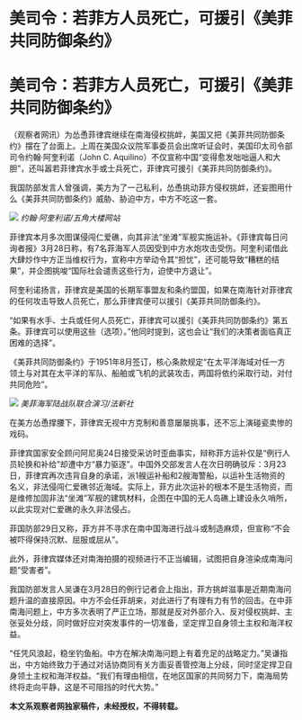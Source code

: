 # 美司令：若菲方人员死亡，可援引《美菲共同防御条约》

# 美司令：若菲方人员死亡，可援引《美菲共同防御条约》

（观察者网讯）为怂恿菲律宾继续在南海侵权挑衅，美国又把《美菲共同防御条约》摆在了台面上。上周在美国众议院军事委员会出席听证会时，美国印太司令部司令约翰·阿奎利诺（John
C. Aquilino）不仅宣称中国“变得愈发咄咄逼人和大胆”，还叫嚣若菲律宾水手或士兵死亡，菲律宾可援引《美菲共同防御条约》。

我国防部发言人曾强调，美方为了一己私利，怂恿挑动菲方侵权挑衅，还妄图用什么《美菲共同防御条约》威胁、胁迫中方，中方不吃这一套。

![](https://inews.gtimg.com/om_bt/Ol8UpA_WfvlUOELydaYvekZiON8IkXFY69nLK20oMvDaYAA/1000)
_约翰·阿奎利诺/五角大楼网站_

菲律宾本月多次图谋侵闯仁爱礁，向其非法“坐滩”军舰实施运补。《菲律宾每日问询者报》3月28日称，有7名菲海军人员因受到中方水炮攻击受伤。阿奎利诺借此大肆炒作中方正当维权行为，宣称中方举动令其“担忧”，还可能导致“糟糕的结果”，并企图挑唆“国际社会谴责这些行为，迫使中方退让”。

阿奎利诺扬言，菲律宾是美国的长期军事盟友和条约盟国，如果在南海针对菲律宾的任何攻击导致人员死亡，那么菲律宾便可以援引《美菲共同防御条约》。

“如果有水手、士兵或任何人员死亡，菲律宾可以援引《美菲共同防御条约》第五条。菲律宾可以使用这些（选项）。”他同时提到，这也会让“我们的决策者面临真正困难的选择”。

《美菲共同防御条约》于1951年8月签订，核心条款规定“在太平洋海域对任一方领土与对其在太平洋的军队、船舶或飞机的武装攻击，两国将依约采取行动，对付共同危险”。

![](https://inews.gtimg.com/om_bt/ONIJttuqWYt7c2q_h5NCU181BrG56-qL5szXOUTNrFKPoAA/1000)
_美菲海军陆战队联合演习/法新社_

在美方怂恿撑腰下，菲律宾无视中方克制和善意屡屡挑事，还不忘上演碰瓷卖惨的戏码。

菲律宾国家安全顾问阿尼奥24日接受采访时歪曲事实，辩称菲方运补仅是“例行人员轮换和补给”却遭中方“暴力驱逐”。中国外交部发言人在次日明确驳斥：3月23日，菲律宾再次违背自身的承诺，派1艘运补船和2艘海警船，以运补生活物资的名义，非法侵闯仁爱礁邻近海域。实际上，菲方此次运补的根本不是生活物资，而是维修加固非法“坐滩”军舰的建筑材料，企图在中国的无人岛礁上建设永久哨所，以此实现对仁爱礁的永久非法侵占。

菲国防部29日又称，菲方并不寻求在南中国海进行战斗或制造麻烦，但宣称“不会被吓得保持沉默、屈服或屈从”。

此外，菲律宾媒体还对南海拍摄的视频进行不正当编辑，试图把自身渲染成南海问题“受害者”。

我国防部发言人吴谦在3月28日的例行记者会上指出，菲方挑衅滋事是近期南海问题升温的直接原因。中方不会任菲胡来，对此进行了有理有力有节的回击。在中菲南海问题上，中方多次表明了严正立场，那就是反对外部介入、反对侵权挑衅、主张妥处分歧，同时做好应对突发事件的一切准备，坚定捍卫自身领土主权和海洋权益。

“任凭风浪起，稳坐钓鱼船。中方在解决南海问题上有着充足的战略定力。”吴谦指出，中方始终致力于通过对话协商同有关方面妥善管控海上分歧，同时坚定捍卫自身领土主权和海洋权益。“我们有理由相信，在地区国家的共同努力下，南海局势终将走向平静，这是不可阻挡的时代大势。”

**本文系观察者网独家稿件，未经授权，不得转载。**

